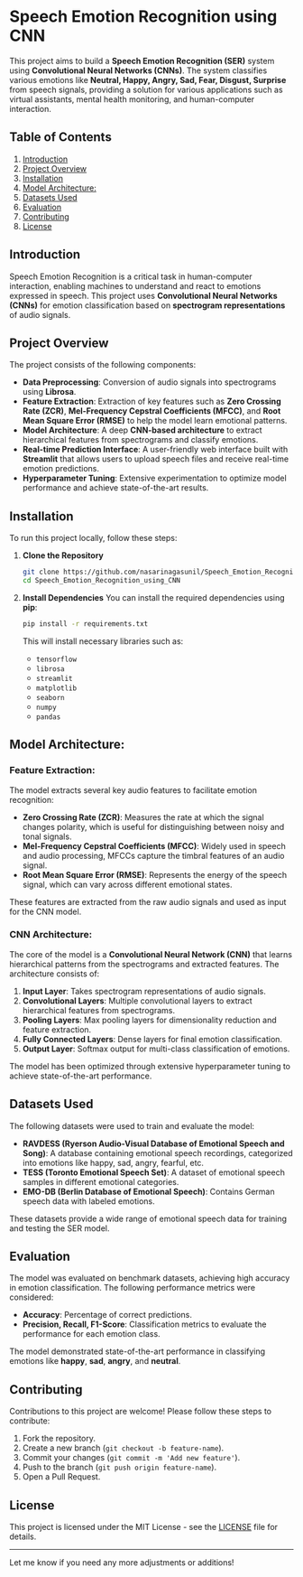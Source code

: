 

# Speech Emotion Recognition using CNN

This project aims to build a **Speech Emotion Recognition (SER)** system using **Convolutional Neural Networks (CNNs)**. The system classifies various emotions like **Neutral, Happy, Angry, Sad, Fear, Disgust, Surprise** from speech signals, providing a solution for various applications such as virtual assistants, mental health monitoring, and human-computer interaction.

## Table of Contents
1. [Introduction](#introduction)
2. [Project Overview](#project-overview)
3. [Installation](#installation)
4. [Model Architecture:](#model-architecture)
5. [Datasets Used](#datasets-used)
6. [Evaluation](#evaluation)
7. [Contributing](#contributing)
8. [License](#license)

## Introduction

Speech Emotion Recognition is a critical task in human-computer interaction, enabling machines to understand and react to emotions expressed in speech. This project uses **Convolutional Neural Networks (CNNs)** for emotion classification based on **spectrogram representations** of audio signals.

## Project Overview

The project consists of the following components:
- **Data Preprocessing**: Conversion of audio signals into spectrograms using **Librosa**.
- **Feature Extraction**: Extraction of key features such as **Zero Crossing Rate (ZCR)**, **Mel-Frequency Cepstral Coefficients (MFCC)**, and **Root Mean Square Error (RMSE)** to help the model learn emotional patterns.
- **Model Architecture**: A deep **CNN-based architecture** to extract hierarchical features from spectrograms and classify emotions.
- **Real-time Prediction Interface**: A user-friendly web interface built with **Streamlit** that allows users to upload speech files and receive real-time emotion predictions.
- **Hyperparameter Tuning**: Extensive experimentation to optimize model performance and achieve state-of-the-art results.

## Installation

To run this project locally, follow these steps:

1. **Clone the Repository**
   ```bash
   git clone https://github.com/nasarinagasunil/Speech_Emotion_Recognition_using_CNN.git
   cd Speech_Emotion_Recognition_using_CNN
   ```

2. **Install Dependencies**
   You can install the required dependencies using **pip**:
   ```bash
   pip install -r requirements.txt
   ```

   This will install necessary libraries such as:
   - `tensorflow`
   - `librosa`
   - `streamlit`
   - `matplotlib`
   - `seaborn`
   - `numpy`
   - `pandas`

## Model Architecture: 

### **Feature Extraction**:
The model extracts several key audio features to facilitate emotion recognition:

- **Zero Crossing Rate (ZCR)**: Measures the rate at which the signal changes polarity, which is useful for distinguishing between noisy and tonal signals.
- **Mel-Frequency Cepstral Coefficients (MFCC)**: Widely used in speech and audio processing, MFCCs capture the timbral features of an audio signal.
- **Root Mean Square Error (RMSE)**: Represents the energy of the speech signal, which can vary across different emotional states.

These features are extracted from the raw audio signals and used as input for the CNN model.

### **CNN Architecture**:
The core of the model is a **Convolutional Neural Network (CNN)** that learns hierarchical patterns from the spectrograms and extracted features. The architecture consists of:
1. **Input Layer**: Takes spectrogram representations of audio signals.
2. **Convolutional Layers**: Multiple convolutional layers to extract hierarchical features from spectrograms.
3. **Pooling Layers**: Max pooling layers for dimensionality reduction and feature extraction.
4. **Fully Connected Layers**: Dense layers for final emotion classification.
5. **Output Layer**: Softmax output for multi-class classification of emotions.

The model has been optimized through extensive hyperparameter tuning to achieve state-of-the-art performance.

## Datasets Used

The following datasets were used to train and evaluate the model:

- **RAVDESS (Ryerson Audio-Visual Database of Emotional Speech and Song)**: A database containing emotional speech recordings, categorized into emotions like happy, sad, angry, fearful, etc.
- **TESS (Toronto Emotional Speech Set)**: A dataset of emotional speech samples in different emotional categories.
- **EMO-DB (Berlin Database of Emotional Speech)**: Contains German speech data with labeled emotions.

These datasets provide a wide range of emotional speech data for training and testing the SER model.

## Evaluation

The model was evaluated on benchmark datasets, achieving high accuracy in emotion classification. The following performance metrics were considered:
- **Accuracy**: Percentage of correct predictions.
- **Precision, Recall, F1-Score**: Classification metrics to evaluate the performance for each emotion class.

The model demonstrated state-of-the-art performance in classifying emotions like **happy**, **sad**, **angry**, and **neutral**.

## Contributing

Contributions to this project are welcome! Please follow these steps to contribute:
1. Fork the repository.
2. Create a new branch (`git checkout -b feature-name`).
3. Commit your changes (`git commit -m 'Add new feature'`).
4. Push to the branch (`git push origin feature-name`).
5. Open a Pull Request.

## License

This project is licensed under the MIT License - see the [LICENSE](LICENSE) file for details.

---

Let me know if you need any more adjustments or additions!
